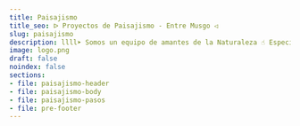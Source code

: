```yaml
---
title: Paisajismo
title_seo: ᐅ Proyectos de Paisajismo - Entre Musgo ◁
slug: paisajismo
description: llll➤ Somos un equipo de amantes de la Naturaleza ☝ Especializadas en Diseño de Interiores con Proyectos de Paisajismo.
image: logo.png
draft: false
noindex: false
sections:
- file: paisajismo-header
- file: paisajismo-body
- file: paisajismo-pasos
- file: pre-footer
---
```

